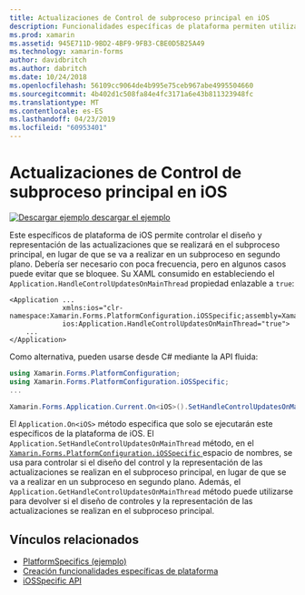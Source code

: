 ```yaml
---
title: Actualizaciones de Control de subproceso principal en iOS
description: Funcionalidades específicas de plataforma permiten utilizar la funcionalidad que solo está disponible en una plataforma concreta, sin necesidad de implementar los representadores personalizados o los efectos. Este artículo explica cómo consumir iOS específicos de la plataforma que permite controlar el diseño y representación de las actualizaciones que se realizará en el subproceso principal.
ms.prod: xamarin
ms.assetid: 945E711D-9BD2-4BF9-9FB3-CBE0D5B25A49
ms.technology: xamarin-forms
author: davidbritch
ms.author: dabritch
ms.date: 10/24/2018
ms.openlocfilehash: 56109cc9064de4b995e75ceb967abe4995504660
ms.sourcegitcommit: 4b402d1c508fa84e4fc3171a6e43b811323948fc
ms.translationtype: MT
ms.contentlocale: es-ES
ms.lasthandoff: 04/23/2019
ms.locfileid: "60953401"
---
```

# <a name="main-thread-control-updates-on-ios"></a>Actualizaciones de Control de subproceso principal en iOS

[![Descargar ejemplo](~/media/shared/download.png) descargar el ejemplo](https://developer.xamarin.com/samples/xamarin-forms/userinterface/platformspecifics/)

Este específicos de plataforma de iOS permite controlar el diseño y representación de las actualizaciones que se realizará en el subproceso principal, en lugar de que se va a realizar en un subproceso en segundo plano. Debería ser necesario con poca frecuencia, pero en algunos casos puede evitar que se bloquee. Su XAML consumido en estableciendo el `Application.HandleControlUpdatesOnMainThread` propiedad enlazable a `true`:

```xaml
<Application ...
             xmlns:ios="clr-namespace:Xamarin.Forms.PlatformConfiguration.iOSSpecific;assembly=Xamarin.Forms.Core"
             ios:Application.HandleControlUpdatesOnMainThread="true">
    ...
</Application>
```

Como alternativa, pueden usarse desde C# mediante la API fluida:

```csharp
using Xamarin.Forms.PlatformConfiguration;
using Xamarin.Forms.PlatformConfiguration.iOSSpecific;
...

Xamarin.Forms.Application.Current.On<iOS>().SetHandleControlUpdatesOnMainThread(true);
```

El `Application.On<iOS>` método especifica que solo se ejecutarán este específicos de la plataforma de iOS. El `Application.SetHandleControlUpdatesOnMainThread` método, en el [ `Xamarin.Forms.PlatformConfiguration.iOSSpecific` ](xref:Xamarin.Forms.PlatformConfiguration.iOSSpecific) espacio de nombres, se usa para controlar si el diseño del control y la representación de las actualizaciones se realizan en el subproceso principal, en lugar de que se va a realizar en un subproceso en segundo plano. Además, el `Application.GetHandleControlUpdatesOnMainThread` método puede utilizarse para devolver si el diseño de controles y la representación de las actualizaciones se realizan en el subproceso principal.

## <a name="related-links"></a>Vínculos relacionados

- [PlatformSpecifics (ejemplo)](https://developer.xamarin.com/samples/xamarin-forms/userinterface/platformspecifics/)
- [Creación funcionalidades específicas de plataforma](~/xamarin-forms/platform/platform-specifics/index.md#creating-platform-specifics)
- [iOSSpecific API](xref:Xamarin.Forms.PlatformConfiguration.iOSSpecific)
